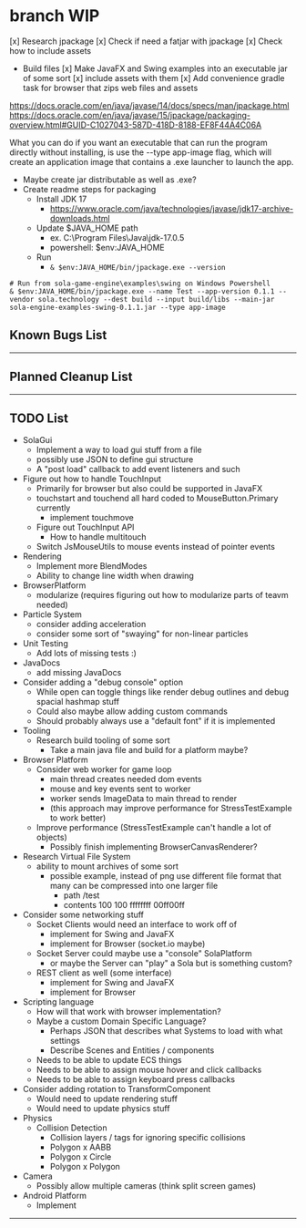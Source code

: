 # branch WIP
[x] Research jpackage
[x] Check if need a fatjar with jpackage
[x] Check how to include assets

* Build files
  [x] Make JavaFX and Swing examples into an executable jar of some sort
    [x] include assets with them
  [x] Add convenience gradle task for browser that zips web files and assets


https://docs.oracle.com/en/java/javase/14/docs/specs/man/jpackage.html
https://docs.oracle.com/en/java/javase/15/jpackage/packaging-overview.html#GUID-C1027043-587D-418D-8188-EF8F44A4C06A


What you can do if you want an executable that can run the program directly without installing,
is use the --type app-image flag, which will create an application image that
contains a .exe launcher to launch the app.

* Maybe create jar distributable as well as .exe?
* Create readme steps for packaging
  * Install JDK 17
    * https://www.oracle.com/java/technologies/javase/jdk17-archive-downloads.html
  * Update $JAVA_HOME path
    * ex. C:\Program Files\Java\jdk-17.0.5
    * powershell: $env:JAVA_HOME
  * Run
    * `& $env:JAVA_HOME/bin/jpackage.exe --version`

```shell
# Run from sola-game-engine\examples\swing on Windows Powershell
& $env:JAVA_HOME/bin/jpackage.exe --name Test --app-version 0.1.1 --vendor sola.technology --dest build --input build/libs --main-jar sola-engine-examples-swing-0.1.1.jar --type app-image
```

## Known Bugs List

-----------------------------------------------------------------------------------------------------------------------

## Planned Cleanup List

-----------------------------------------------------------------------------------------------------------------------

## TODO List
* SolaGui
  * Implement a way to load gui stuff from a file
  * possibly use JSON to define gui structure
  * A "post load" callback to add event listeners and such
* Figure out how to handle TouchInput
  * Primarily for browser but also could be supported in JavaFX
  * touchstart and touchend all hard coded to MouseButton.Primary currently
    * implement touchmove
  * Figure out TouchInput API
    * How to handle multitouch
  * Switch JsMouseUtils to mouse events instead of pointer events
* Rendering
  * Implement more BlendModes
  * Ability to change line width when drawing
* BrowserPlatform
  * modularize (requires figuring out how to modularize parts of teavm needed)
* Particle System
  * consider adding acceleration
  * consider some sort of "swaying" for non-linear particles
* Unit Testing
  * Add lots of missing tests :)
* JavaDocs
  * add missing JavaDocs
* Consider adding a "debug console" option
  * While open can toggle things like render debug outlines and debug spacial hashmap stuff
  * Could also maybe allow adding custom commands
  * Should probably always use a "default font" if it is implemented
* Tooling
  * Research build tooling of some sort
    * Take a main java file and build for a platform maybe?
* Browser Platform
  * Consider web worker for game loop
    * main thread creates needed dom events
    * mouse and key events sent to worker
    * worker sends ImageData to main thread to render
    * (this approach may improve performance for StressTestExample to work better)
  * Improve performance (StressTestExample can't handle a lot of objects)
    * Possibly finish implementing BrowserCanvasRenderer?
* Research Virtual File System
  * ability to mount archives of some sort
    * possible example, instead of png use different file format that many can be compressed into one larger file
      * path /test
      * contents 100 100 ffffffff 00ff00ff
* Consider some networking stuff
  * Socket Clients would need an interface to work off of
    * implement for Swing and JavaFX
    * implement for Browser (socket.io maybe)
  * Socket Server could maybe use a "console" SolaPlatform
    * or maybe the Server can "play" a Sola but is something custom?
  * REST client as well (some interface)
    * implement for Swing and JavaFX
    * implement for Browser
* Scripting language
  * How will that work with browser implementation?
  * Maybe a custom Domain Specific Language?
    * Perhaps JSON that describes what Systems to load with what settings
    * Describe Scenes and Entities / components
  * Needs to be able to update ECS things
  * Needs to be able to assign mouse hover and click callbacks
  * Needs to be able to assign keyboard press callbacks
* Consider adding rotation to TransformComponent
  * Would need to update rendering stuff
  * Would need to update physics stuff
* Physics
  * Collision Detection
    * Collision layers / tags for ignoring specific collisions
    * Polygon x AABB
    * Polygon x Circle
    * Polygon x Polygon
* Camera
  * Possibly allow multiple cameras (think split screen games)
* Android Platform
  * Implement

-----------------------------------------------------------------------------------------------------------------------
